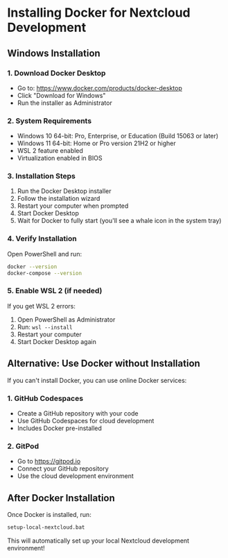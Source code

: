 # Installing Docker for Nextcloud Development

## Windows Installation

### 1. Download Docker Desktop
- Go to: https://www.docker.com/products/docker-desktop
- Click "Download for Windows"
- Run the installer as Administrator

### 2. System Requirements
- Windows 10 64-bit: Pro, Enterprise, or Education (Build 15063 or later)
- Windows 11 64-bit: Home or Pro version 21H2 or higher
- WSL 2 feature enabled
- Virtualization enabled in BIOS

### 3. Installation Steps
1. Run the Docker Desktop installer
2. Follow the installation wizard
3. Restart your computer when prompted
4. Start Docker Desktop
5. Wait for Docker to fully start (you'll see a whale icon in the system tray)

### 4. Verify Installation
Open PowerShell and run:
```bash
docker --version
docker-compose --version
```

### 5. Enable WSL 2 (if needed)
If you get WSL 2 errors:
1. Open PowerShell as Administrator
2. Run: `wsl --install`
3. Restart your computer
4. Start Docker Desktop again

## Alternative: Use Docker without Installation

If you can't install Docker, you can use online Docker services:

### 1. GitHub Codespaces
- Create a GitHub repository with your code
- Use GitHub Codespaces for cloud development
- Includes Docker pre-installed

### 2. GitPod
- Go to https://gitpod.io
- Connect your GitHub repository
- Use the cloud development environment

## After Docker Installation

Once Docker is installed, run:
```bash
setup-local-nextcloud.bat
```

This will automatically set up your local Nextcloud development environment!
